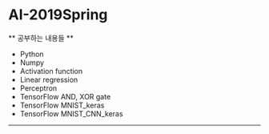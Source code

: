 # AI-2019Spring
** 공부하는 내용들 **
* Python
* Numpy
* Activation function
* Linear regression
* Perceptron
* TensorFlow AND, XOR gate 
* TensorFlow MNIST_keras
* TensorFlow MNIST_CNN_keras

------------------------------------------

